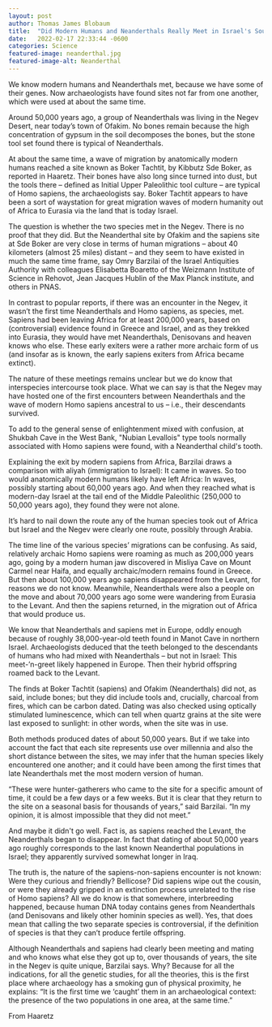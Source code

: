 ```yaml
---
layout: post 
author: Thomas James Blobaum 
title:  "Did Modern Humans and Neanderthals Really Meet in Israel's South?"
date:   2022-02-17 22:33:44 -0600
categories: Science
featured-image: neanderthal.jpg
featured-image-alt: Neanderthal 
---
```

We know modern humans and Neanderthals met, because we have some of their genes. Now archaeologists have found sites not far from one another, which were used at about the same time. 

Around 50,000 years ago, a group of Neanderthals was living in the Negev Desert, near today’s town of Ofakim. No bones remain because the high concentration of gypsum in the soil decomposes the bones, but the stone tool set found there is typical of Neanderthals.

At about the same time, a wave of migration by anatomically modern humans reached a site known as Boker Tachtit, by Kibbutz Sde Boker, as reported in Haaretz. Their bones have also long since turned into dust, but the tools there – defined as Initial Upper Paleolithic tool culture – are typical of Homo sapiens, the archaeologists say. Boker Tachtit appears to have been a sort of waystation for great migration waves of modern humanity out of Africa to Eurasia via the land that is today Israel.

The question is whether the two species met in the Negev. There is no proof that they did. But the Neanderthal site by Ofakim and the sapiens site at Sde Boker are very close in terms of human migrations – about 40 kilometers (almost 25 miles) distant – and they seem to have existed in much the same time frame, say Omry Barzilai of the Israel Antiquities Authority with colleagues Elisabetta Boaretto of the Weizmann Institute of Science in Rehovot, Jean Jacques Hublin of the Max Planck institute, and others in PNAS.

In contrast to popular reports, if there was an encounter in the Negev, it wasn’t the first time Neanderthals and Homo sapiens, as species, met. Sapiens had been leaving Africa for at least 200,000 years, based on (controversial) evidence found in Greece and Israel, and as they trekked into Eurasia, they would have met Neanderthals, Denisovans and heaven knows who else. These early exiters were a rather more archaic form of us (and insofar as is known, the early sapiens exiters from Africa became extinct).

The nature of these meetings remains unclear but we do know that interspecies intercourse took place. What we can say is that the Negev may have hosted one of the first encounters between Neanderthals and the wave of modern Homo sapiens ancestral to us – i.e., their descendants survived.

To add to the general sense of enlightenment mixed with confusion, at Shukbah Cave in the West Bank, "Nubian Levallois" type tools normally associated with Homo sapiens were found, with a Neanderthal child's tooth.  

Explaining the exit by modern sapiens from Africa, Barzilai draws a comparison with aliyah (immigration to Israel): It came in waves. So too would anatomically modern humans likely have left Africa: In waves, possibly starting about 60,000 years ago. And when they reached what is modern-day Israel at the tail end of the Middle Paleolithic (250,000 to 50,000 years ago), they found they were not alone.

It’s hard to nail down the route any of the human species took out of Africa but Israel and the Negev were clearly one route, possibly through Arabia.

The time line of the various species’ migrations can be confusing. As said, relatively archaic Homo sapiens were roaming as much as 200,000 years ago, going by a modern human jaw discovered in Misliya Cave on Mount Carmel near Haifa, and equally archaic/modern remains found in Greece. But then about 100,000 years ago sapiens disappeared from the Levant, for reasons we do not know. Meanwhile, Neanderthals were also a people on the move and about 70,000 years ago some were wandering from Eurasia to the Levant. And then the sapiens returned, in the migration out of Africa that would produce us.

We know that Neanderthals and sapiens met in Europe, oddly enough because of roughly 38,000-year-old teeth found in Manot Cave in northern Israel. Archaeologists deduced that the teeth belonged to the descendants of humans who had mixed with Neanderthals – but not in Israel: This meet-’n-greet likely happened in Europe. Then their hybrid offspring roamed back to the Levant.

The finds at Boker Tachtit (sapiens) and Ofakim (Neanderthals) did not, as said, include bones; but they did include tools and, crucially, charcoal from fires, which can be carbon dated. Dating was also checked using optically stimulated luminescence, which can tell when quartz grains at the site were last exposed to sunlight: in other words, when the site was in use.

Both methods produced dates of about 50,000 years. But if we take into account the fact that each site represents use over millennia and also the short distance between the sites, we may infer that the human species likely encountered one another; and it could have been among the first times that late Neanderthals met the most modern version of human.

“These were hunter-gatherers who came to the site for a specific amount of time, it could be a few days or a few weeks. But it is clear that they return to the site on a seasonal basis for thousands of years,” said Barzilai. “In my opinion, it is almost impossible that they did not meet.”

And maybe it didn't go well. Fact is, as sapiens reached the Levant, the Neanderthals began to disappear. In fact that dating of about 50,000 years ago roughly corresponds to the last known Neanderthal populations in Israel; they apparently survived somewhat longer in Iraq.

The truth is, the nature of the sapiens-non-sapiens encounter is not known: Were they curious and friendly? Bellicose? Did sapiens wipe out the cousin, or were they already gripped in an extinction process unrelated to the rise of Homo sapiens? All we do know is that somewhere, interbreeding happened, because human DNA today contains genes from Neanderthals (and Denisovans and likely other hominin species as well). Yes, that does mean that calling the two separate species is controversial, if the definition of species is that they can’t produce fertile offspring.

Although Neanderthals and sapiens had clearly been meeting and mating and who knows what else they got up to, over thousands of years, the site in the Negev is quite unique, Barzilai says. Why? Because for all the indications, for all the genetic studies, for all the theories, this is the first place where archaeology has a smoking gun of physical proximity, he explains: “It is the first time we ‘caught’ them in an archaeological context: the presence of the two populations in one area, at the same time.”

From Haaretz 

